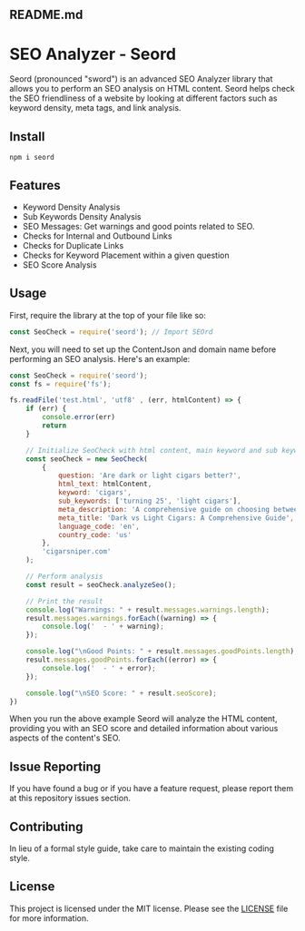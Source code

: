 ## README.md

# SEO Analyzer - Seord

Seord (pronounced "sword") is an advanced SEO Analyzer library that allows you to perform an SEO analysis on HTML content. Seord helps check the SEO friendliness of a website by looking at different factors such as keyword density, meta tags, and link analysis.

## Install

```
npm i seord
```

## Features

- Keyword Density Analysis
- Sub Keywords Density Analysis
- SEO Messages: Get warnings and good points related to SEO.
- Checks for Internal and Outbound Links
- Checks for Duplicate Links
- Checks for Keyword Placement within a given question
- SEO Score Analysis


## Usage

First, require the library at the top of your file like so:

```javascript
const SeoCheck = require('seord'); // Import SEOrd
```

Next, you will need to set up the ContentJson and domain name before performing an SEO analysis. Here's an example:

```javascript
const SeoCheck = require('seord');
const fs = require('fs');

fs.readFile('test.html', 'utf8' , (err, htmlContent) => {
    if (err) {
        console.error(err)
        return
    }

    // Initialize SeoCheck with html content, main keyword and sub keywords
    const seoCheck = new SeoCheck(
        {
            question: 'Are dark or light cigars better?',
            html_text: htmlContent,
            keyword: 'cigars',
            sub_keywords: ['turning 25', 'light cigars'],
            meta_description: 'A comprehensive guide on choosing between dark and light cigars, highlighting the differences and helping readers make an informed decision.',
            meta_title: 'Dark vs Light Cigars: A Comprehensive Guide',
            language_code: 'en',
            country_code: 'us'
        },
        'cigarsniper.com'
    );

    // Perform analysis
    const result = seoCheck.analyzeSeo();

    // Print the result
    console.log("Warnings: " + result.messages.warnings.length);
    result.messages.warnings.forEach((warning) => {
        console.log('  - ' + warning);
    });

    console.log("\nGood Points: " + result.messages.goodPoints.length);
    result.messages.goodPoints.forEach((error) => {
        console.log('  - ' + error);
    });

    console.log("\nSEO Score: " + result.seoScore);
})
```

When you run the above example Seord will analyze the HTML content, providing you with an SEO score and detailed information about various aspects of the content's SEO.

## Issue Reporting

If you have found a bug or if you have a feature request, please report them at this repository issues section.

## Contributing

In lieu of a formal style guide, take care to maintain the existing coding style.

## License

This project is licensed under the MIT license. Please see the [LICENSE](LICENSE) file for more information.